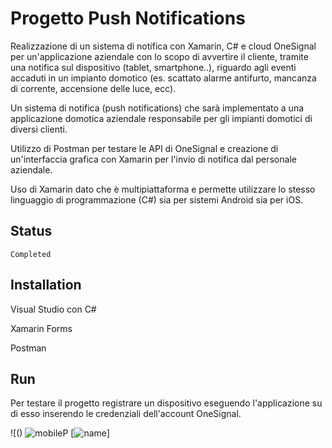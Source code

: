 # Progetto Push Notifications


Realizzazione di un sistema di notifica con Xamarin, C# e cloud OneSignal per un'applicazione aziendale con lo scopo di avvertire il cliente, tramite
una notifica sul dispositivo (tablet, smartphone..), riguardo agli eventi accaduti in un impianto domotico (es. scattato alarme antifurto, mancanza 
di corrente, accensione delle luce, ecc).

Un sistema di notifica (push notifications) che sarà implementato a una applicazione domotica aziendale responsabile per gli impianti domotici di diversi clienti.

Utilizzo di Postman per testare le API di OneSignal e creazione di un'interfaccia grafica con Xamarin per l'invio di notifica dal personale aziendale.

Uso di Xamarin dato che è multipiattaforma e permette utilizzare lo stesso linguaggio di programmazione (C#) sia per sistemi Android sia per iOS.


## Status

```
Completed
```

## Installation

Visual Studio con C#

Xamarin Forms

Postman


## Run

Per testare il  progetto registrare un dispositivo eseguendo l'applicazione su di esso inserendo le credenziali dell'account OneSignal.


![()
![mobileP](https://user-images.githubusercontent.com/36572573/132749136-0db9de0f-e14d-47b3-adab-b8723b2a1e03.jpg)
[![name](https://ibb.co/6BfPTRbL)]
  
